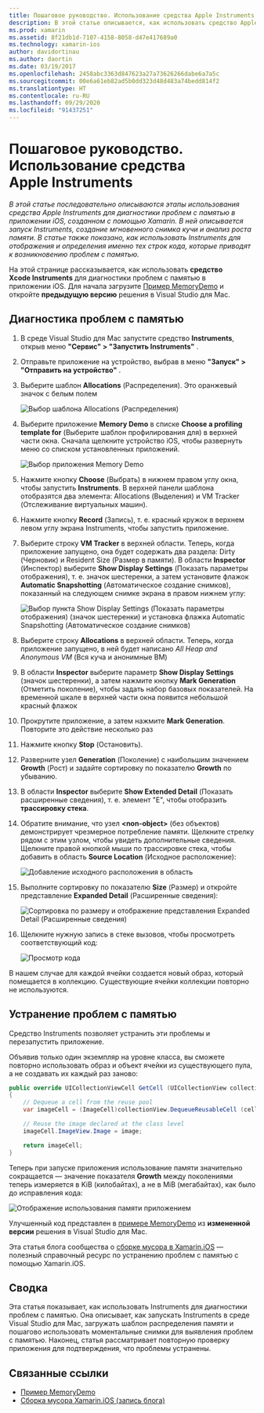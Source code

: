 ```yaml
---
title: Пошаговое руководство. Использование средства Apple Instruments
description: В этой статье описывается, как использовать средство Apple Instruments для диагностики проблем с памятью в приложении iOS, созданном с помощью Xamarin. Она описывает запуск Instruments, создание моментальных снимков кучи, анализ роста памяти и многое другое.
ms.prod: xamarin
ms.assetid: 8f21db1d-7107-4158-8058-d47e417689a0
ms.technology: xamarin-ios
author: davidortinau
ms.author: daortin
ms.date: 03/19/2017
ms.openlocfilehash: 2458abc3363d847623a27a73626266dabe6a7a5c
ms.sourcegitcommit: 00e6a61eb82ad5b0dd323d48d483a74bedd814f2
ms.translationtype: HT
ms.contentlocale: ru-RU
ms.lasthandoff: 09/29/2020
ms.locfileid: "91437251"
---
```

# <a name="walkthrough---using-apples-instruments-tool"></a>Пошаговое руководство. Использование средства Apple Instruments

_В этой статье последовательно описываются этапы использования средства Apple Instruments для диагностики проблем с памятью в приложении iOS, созданном с помощью Xamarin. В ней описывается запуск Instruments, создание мгновенного снимка кучи и анализ роста памяти. В статье также показано, как использовать Instruments для отображения и определения именно тех строк кода, которые приводят к возникновению проблем с памятью._

На этой странице рассказывается, как использовать **средство Xcode Instruments** для диагностики проблем с памятью в приложении iOS.
Для начала загрузите [Пример MemoryDemo](/samples/xamarin/ios-samples/profiling-memorydemo) и откройте **предыдущую версию** решения в Visual Studio для Mac.

## <a name="diagnosing-the-memory-issues"></a>Диагностика проблем с памятью

1. В среде Visual Studio для Mac запустите средство **Instruments**, открыв меню **"Сервис" > "Запустить Instruments"** .
2. Отправьте приложение на устройство, выбрав в меню **"Запуск" > "Отправить на устройство"** .
3. Выберите шаблон **Allocations** (Распределения). Это оранжевый значок с белым полем

    ![Выбор шаблона Allocations (Распределения)](walkthrough-apples-instrument-images/00-allocations-tempate.png)

4. Выберите приложение **Memory Demo** в списке **Choose a profiling template for** (Выберите шаблон профилирования для) в верхней части окна. Сначала щелкните устройство iOS, чтобы развернуть меню со списком установленных приложений.

    ![Выбор приложения Memory Demo](walkthrough-apples-instrument-images/01-mem-demo.png)

5. Нажмите кнопку **Choose** (Выбрать) в нижнем правом углу окна, чтобы запустить **Instruments**. В верхней панели шаблона отобразятся два элемента: Allocations (Выделения) и VM Tracker (Отслеживание виртуальных машин).

6. Нажмите кнопку **Record** (Запись), т. е. красный кружок в верхнем левом углу экрана Instruments, чтобы запустить приложение.

7. Выберите строку **VM Tracker** в верхней области. Теперь, когда приложение запущено, она будет содержать два раздела: Dirty (Черновик) и Resident Size (Размер в памяти). В области **Inspector** (Инспектор) выберите **Show Display Settings** (Показать параметры отображения), т. е. значок шестеренки, а затем установите флажок **Automatic Snapshotting** (Автоматическое создание снимков), показанный на следующем снимке экрана в правом нижнем углу:

    ![Выбор пункта Show Display Settings (Показать параметры отображения) (значок шестеренки) и установка флажка Automatic Snapshotting (Автоматическое создание снимков)](walkthrough-apples-instrument-images/02-auto-snapshot.png)

8. Выберите строку **Allocations** в верхней области. Теперь, когда приложение запущено, в ней будет написано *All Heap and Anonymous VM* (Вся куча и анонимные ВМ)
9. В области **Inspector** выберите параметр **Show Display Settings** (значок шестеренки), а затем нажмите кнопку **Mark Generation** (Отметить поколение), чтобы задать набор базовых показателей. На временной шкале в верхней части окна появится небольшой красный флажок
10. Прокрутите приложение, а затем нажмите **Mark Generation**. Повторите это действие несколько раз
11. Нажмите кнопку **Stop** (Остановить).
12. Разверните узел **Generation** (Поколение) с наибольшим значением **Growth** (Рост) и задайте сортировку по показателю **Growth** по убыванию.
13. В области **Inspector** выберите **Show Extended Detail** (Показать расширенные сведения), т. е. элемент "E", чтобы отобразить **трассировку стека**.

14. Обратите внимание, что узел **&lt;non-object>** (без объектов) демонстрирует чрезмерное потребление памяти. Щелкните стрелку рядом с этим узлом, чтобы увидеть дополнительные сведения. Щелкните правой кнопкой мыши по трассировке стека, чтобы добавить в область **Source Location** (Исходное расположение):

    ![Добавление исходного расположения в область](walkthrough-apples-instrument-images/03-mem-growth.png)

15. Выполните сортировку по показателю **Size** (Размер) и откройте представление **Expanded Detail** (Расширенные сведения):

    ![Сортировка по размеру и отображение представления Expanded Detail (Расширенные сведения)](walkthrough-apples-instrument-images/04-extended-detail.png)

16. Щелкните нужную запись в стеке вызовов, чтобы просмотреть соответствующий код:

    ![Просмотр кода](walkthrough-apples-instrument-images/05-related-code.png)

В нашем случае для каждой ячейки создается новый образ, который помещается в коллекцию. Существующие ячейки коллекции повторно не используются.

## <a name="resolving-the-memory-issues"></a>Устранение проблем с памятью

Средство Instruments позволяет устранить эти проблемы и перезапустить приложение.

Объявив только один экземпляр на уровне класса, вы сможете повторно использовать образ и объект ячейки из существующего пула, а не создавать их каждый раз заново:

```csharp
public override UICollectionViewCell GetCell (UICollectionView collectionView, NSIndexPath indexPath)
{
    // Dequeue a cell from the reuse pool
    var imageCell = (ImageCell)collectionView.DequeueReusableCell (cellId, indexPath);

    // Reuse the image declared at the class level
    imageCell.ImageView.Image = image;

    return imageCell;
}
```

Теперь при запуске приложения использование памяти значительно сокращается — значение показателя **Growth** между поколениями теперь измеряется в KiB (килобайтах), а не в MiB (мегабайтах), как было до исправления кода:

![Отображение использования памяти приложением](walkthrough-apples-instrument-images/06-reduced-memory.png)

Улучшенный код представлен в [примере MemoryDemo](/samples/xamarin/ios-samples/profiling-memorydemo) из **измененной версии** решения в Visual Studio для Mac.

Эта статья блога сообщества о [сборке мусора в Xamarin.iOS](https://c-sharx.net/2015-04-27-xamarin-ios-the-garbage-collector-and-me/) — полезный справочный ресурс по устранению проблем с памятью с помощью Xamarin.iOS.

## <a name="summary"></a>Сводка

Эта статья показывает, как использовать Instruments для диагностики проблем с памятью.
Она описывает, как запускать Instruments в среде Visual Studio для Mac, загружать шаблон распределения памяти и пошагово использовать моментальные снимки для выявления проблем с памятью.
Наконец, статья рассматривает повторную проверку приложения для подтверждения, что проблемы устранены.

## <a name="related-links"></a>Связанные ссылки

- [Пример MemoryDemo](/samples/xamarin/ios-samples/profiling-memorydemo)
- [Сборка мусора Xamarin.iOS (запись блога)](https://c-sharx.net/2015-04-27-xamarin-ios-the-garbage-collector-and-me/)